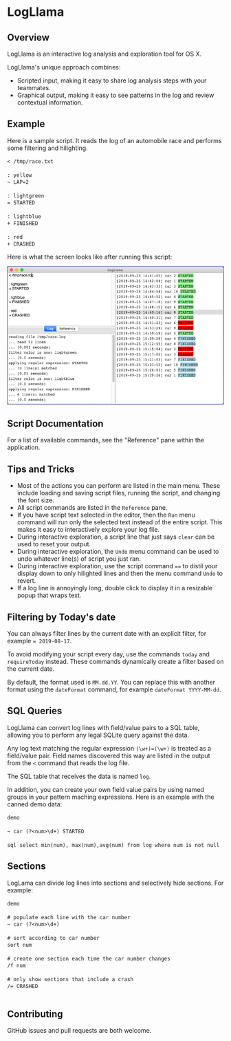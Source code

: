 # LogLlama

## Overview

LogLlama is an interactive log analysis and exploration tool for OS X.  

LogLlama's unique approach combines:
* Scripted input, making it easy to share log analysis steps with your teammates.
* Graphical output, making it easy to see patterns in the log and review contextual information.

## Example

Here is a sample script.  It reads the log of an automobile race and performs some filtering and hilighting.

```
< /tmp/race.txt

: yellow
~ LAP=2

: lightgreen
= STARTED

: lightblue
+ FINISHED

: red
+ CRASHED
```

Here is what the screen looks like after running this script:

![Example1](https://raw.githubusercontent.com/lostbearlabs/LogLlama/master/documentation/example1.png)

## Script Documentation

For a list of available commands, see the "Reference" pane within the application.

## Tips and Tricks

* Most of the actions you can perform are listed in the main menu.  These include loading and saving script files, running the script, and changing the font size.
* All script commands are listed in the `Reference` pane.
* If you have script text selected in the editor, then the `Run` menu command will run only the selected text instead of the entire script.  This makes it easy to interactively explore your log file.  
* During interactive exploration, a script line that just says `clear` can be used to reset your output.
* During interactive exploration, the `Undo` menu command can be used to undo whatever line(s) of script you just ran.
* During interactive exploration, use the script command `==` to distil your display down to only hilighted lines and then the menu command `Undo` to revert.
* If a log line is annoyingly long, double click to display it in a resizable popup that wraps text.

## Filtering by Today's date

You can always filter lines by the current date with an explicit filter, for example `= 2019-08-17`.

To avoid modifying your script every day, use the commands `today` and `requireToday` instead.  These commands dynamically create a filter based on the current date.

By default, the format used is `MM.dd.YY`.  You can replace this with another format using the `dateFormat` command, for example `dateFormat YYYY-MM-dd`.

## SQL Queries

LogLlama can convert log lines with field/value pairs to a SQL table, allowing you to perform any legal SQLite query against the data.

Any log text matching the regular expression `(\w+)=(\w+)` is treated as a field/value pair.  Field names discovered this way are listed in the output from the `<` command that reads the log file.

The SQL table that receives the data is named `log`.

In addition, you can create your own field value pairs by using named groups in your pattern maching expressions.  Here is an example with the canned demo data:

```
demo

~ car (?<num>\d+) STARTED

sql select min(num), max(num),avg(num) from log where num is not null
```

## Sections

LogLama can divide log lines into sections and selectively hide sections.  For example:

```
demo

# populate each line with the car number
~ car (?<num>\d+)

# sort according to car number
sort num

# create one section each time the car number changes
/f num

# only show sections that include a crash
/= CRASHED


```


## Contributing

GitHub issues and pull requests are both welcome.
